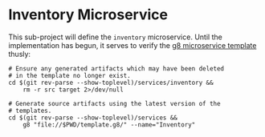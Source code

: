 Inventory Microservice
=============================

This sub-project will define the `inventory` microservice.  Until the implementation has begun, it serves to verify the [g8 microservice template](../template.g8/README.md) thusly:


```
# Ensure any generated artifacts which may have been deleted
# in the template no longer exist.
cd $(git rev-parse --show-toplevel)/services/inventory &&
	rm -r src target 2>/dev/null

# Generate source artifacts using the latest version of the
# templates.
cd $(git rev-parse --show-toplevel)/services &&
	g8 "file://$PWD/template.g8/" --name="Inventory"
```

